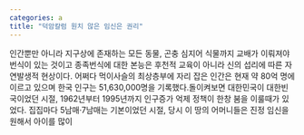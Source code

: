 ```yaml
---
categories: a
title: "덕암칼럼 원치 않은 임신은 권리"
---
```

인간뿐만 아니라 지구상에 존재하는 모든 동물, 곤충 심지어 식물까지 교배가 이뤄져야 번식이 있는 것이고 종족번식에 대한 본능은 후천적 교육이 아니라 신의 섭리에 따른 자연발생적 현상이다. 어쩌다 먹이사슬의 최상층부에 자리 잡은 인간은 현재 약 80억 명에 이르고 있으며 한국 인구는 51,630,000명을 기록했다.돌이켜보면 대한민국이 대한빈국이었던 시절, 1962년부터 1995년까지 인구증가 억제 정책이 한창 붐을 이룰때가 있었다. 집집마다 5남매·7남매는 기본이었던 시절, 당시 이 땅의 어머니들은 진정 임신을 원해서 아이를 많이